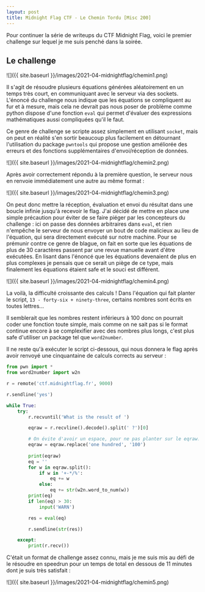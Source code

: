 ```yaml
---
layout: post
title: Midnight Flag CTF - Le Chemin Tordu [Misc 200]
---
```


Pour continuer la série de writeups du CTF Midnight Flag, voici le premier challenge sur lequel je me suis penché dans la soirée.

## Le challenge

![]({{ site.baseurl }}/images/2021-04-midnightflag/chemin1.png)

Il s'agit de résoudre plusieurs équations générées aléatoirement en un temps très court, en communiquant avec le serveur via des sockets. L'énoncé du challenge nous indique que les équations se compliquent au fur et à mesure, mais cela ne devrait pas nous poser de problème comme python dispose d'une fonction `eval` qui permet d'évaluer des expressions mathématiques aussi compliquées qu'il le faut.

Ce genre de challenge se scripte assez simplement en utilisant `socket`, mais on peut en réalité s'en sortir beaucoup plus facilement en détournant l'utilisation du package `pwntools` qui propose une gestion améliorée des erreurs et des fonctions supplémentaires d'envoi/réception de données.

![]({{ site.baseurl }}/images/2021-04-midnightflag/chemin2.png)

Après avoir correctement répondu à la première question, le serveur nous en renvoie immédiatement une autre au même format :

![]({{ site.baseurl }}/images/2021-04-midnightflag/chemin3.png)

On peut donc mettre la réception, évaluation et envoi du résultat dans une boucle infinie jusqu'à recevoir le flag. J'ai décidé de mettre en place une simple précaution pour éviter de se faire piéger par les concepteurs du challenge : ici on passe des données arbitraires dans `eval`, et rien n'empêche le serveur de nous envoyer un bout de code malicieux au lieu de l'équation, qui sera directement exécuté sur notre machine. Pour se prémunir contre ce genre de blague, on fait en sorte que les équations de plus de 30 caractères passent par une revue manuelle avant d'être exécutées. En lisant dans l'énoncé que les équations devenaient de plus en plus complexes je pensais que ce serait un piège de ce type, mais finalement les équations étaient safe et le souci est différent.

![]({{ site.baseurl }}/images/2021-04-midnightflag/chemin4.png)

La voilà, la difficulté croissante des calculs ! Dans l'équation qui fait planter le script, `13 - forty-six + ninety-three`, certains nombres sont écrits en toutes lettres...

Il semblerait que les nombres restent inférieurs à 100 donc on pourrait coder une fonction toute simple, mais comme on ne sait pas si le format continue encore à se complexifier avec des nombres plus longs, c'est plus safe d'utiliser un package tel que `word2number`.

Il ne reste qu'à exécuter le script ci-dessous, qui nous donnera le flag après avoir renvoyé une cinquantaine de calculs corrects au serveur :

```python
from pwn import *
from word2number import w2n

r = remote('ctf.midnightflag.fr', 9000)

r.sendline('yes')

while True:
    try:    
        r.recvuntil('What is the result of ')

        eqraw = r.recvline().decode().split(' ?')[0]

        # On évite d'avoir un espace, pour ne pas planter sur le eqraw.split()
        eqraw = eqraw.replace('one hundred', '100')
        
        print(eqraw)
        eq = ''
        for w in eqraw.split():
            if w in '+-*/%':
                eq += w
            else:
                eq += str(w2n.word_to_num(w))
        print(eq)
        if len(eq) > 30:
            input('WARN')

        res = eval(eq)

        r.sendline(str(res))

    except:
        print(r.recv())
```

C'était un format de challenge assez connu, mais je me suis mis au défi de le résoudre en speedrun pour un temps de total en dessous de 11 minutes dont je suis très satisfait :

![]({{ site.baseurl }}/images/2021-04-midnightflag/chemin5.png)